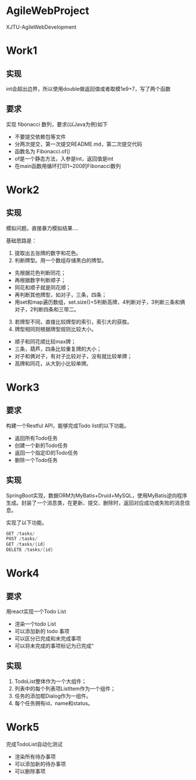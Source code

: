 # AgileWebProject
XJTU-AgileWebDevelopment 

# Work1

## 实现
int会超出边界，所以使用double做返回值或者取模1e9+7，写了两个函数
## 要求
实现 fibonacci 数列，要求(以Java为例)如下
- 不要提交依赖包等文件
- 分两次提交，第一次提交README.md，第二次提交代码
- 函数名为 Fibonacci.of()
- of是一个静态方法，入参是int，返回值是int
- 在main函数用循环打印1~200的Fibonacci数列

# Work2

## 实现
模拟问题。直接暴力模拟结果....

基础思路是：
1. 提取出五张牌的数字和花色。
2. 判断牌型。用一个数组存储黑白的牌型。
- 先根据花色判断同花；
- 再根据数字判断顺子；
- 同花和顺子就是同花顺；
- 再判断其他牌型，如对子，三条，四条；
- 用set和map遍历数组，set.size()=5判断高牌，4判断对子，3判断三条和俩对子，2判断四条和三带二。
3. 若牌型不同，直接比较牌型的索引，索引大的获胜。
4. 牌型相同则根据牌型规则比较大小。
- 顺子和同花顺比较max牌；
- 三条，葫芦，四条比较重复牌的大小；
- 对子和俩对子，有对子比较对子，没有就比较单牌；
- 高牌和同花，从大到小比较单牌。

# Work3

## 要求

构建一个Restful API，能够完成Todo list的以下功能。

- 返回所有Todo任务
- 创建一个新的Todo任务
- 返回一个指定ID的Todo任务
- 删除一个Todo任务

## 实现

SpringBoot实现，数据ORM为MyBatis+Druid+MySQL，使用MyBatis逆向程序生成。封装了一个消息类，在更新、提交、删除时，返回对应成功或失败的消息信息。

实现了以下功能。

```java
GET /tasks/
POST /tasks/
GET /tasks/{id}
DELETE /tasks/{id}
```

# Work4

## 要求

用react实现一个Todo List

- 渲染一个todo List
- 可以添加新的 todo 事项
- 可以区分已完成和未完成事项
- 可以将未完成的事项标记为已完成"

## 实现

1. TodoList整体作为一个大组件；
2. 列表中的每个列表项ListItem作为一个组件；
3. 任务的添加框Dialog作为一组件。
4. 每个任务拥有id，name和status。

# Work5

完成TodoList自动化测试

- 渲染所有待办事项
- 可以添加新的待办事项
- 可以删除事项